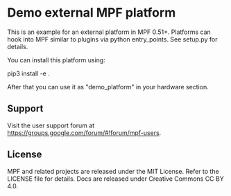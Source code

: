 Demo external MPF platform
==========================

This is an example for an external platform in MPF 0.51+.
Platforms can hook into MPF similar to plugins via python entry\_points.
See setup.py for details.

You can install this platform using:

  pip3 install -e .

After that you can use it as "demo\_platform" in your hardware section.

Support
-------
Visit the user support forum at https://groups.google.com/forum/#!forum/mpf-users.

License
-------
MPF and related projects are released under the MIT License. Refer to the LICENSE file for details. Docs are released under Creative Commons CC BY 4.0.
